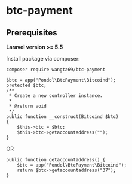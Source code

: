 # btc-payment

## Prerequisites
**Laravel version >= 5.5**

Install package via composer:
```
composer require wangta69/btc-payment
```

```
$btc = app("Pondol\BtcPayment\Bitcoind");
protected $btc;
/**
 * Create a new controller instance.
 *
 * @return void
 */
public function __construct(Bitcoind $btc)
{
    $this->btc = $btc;
    $this->btc->getaccountaddress("");
}
```
OR
```
public function getaccountaddress() {
    $btc = app("Pondol\BtcPayment\Bitcoind");
    return $btc->getaccountaddress("37");
}
```
